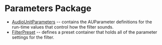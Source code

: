 # Parameters Package

- [AudioUnitParameters](Packages/Sources/Parameters/AudioUnitParameters.swift) -- contains the AUParameter definitions for the run-time
values that control how the filter sounds.
- [FilterPreset](Packages/Sources/Parameters/FilterPreset.swift) -- defines a preset container that holds all of the
parameter settings for the filter.
